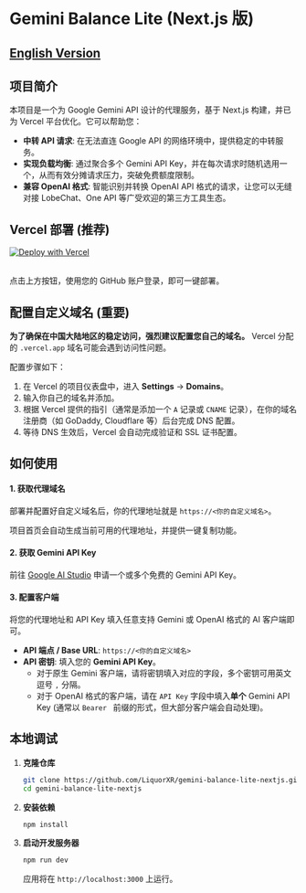 # Gemini Balance Lite (Next.js 版)

[English Version](README.en-US.md)
---

## 项目简介

本项目是一个为 Google Gemini API 设计的代理服务，基于 Next.js 构建，并已为 Vercel 平台优化。它可以帮助您：
- **中转 API 请求**: 在无法直连 Google API 的网络环境中，提供稳定的中转服务。
- **实现负载均衡**: 通过聚合多个 Gemini API Key，并在每次请求时随机选用一个，从而有效分摊请求压力，突破免费额度限制。
- **兼容 OpenAI 格式**: 智能识别并转换 OpenAI API 格式的请求，让您可以无缝对接 LobeChat、One API 等广受欢迎的第三方工具生态。

## Vercel 部署 (推荐)

[![Deploy with Vercel](https://vercel.com/button)](https://vercel.com/new/clone?repository-url=https%3A%2F%2Fgithub.com%2Ftech-shrimp%2Fgemini-balance-lite&project-name=gemini-balance-lite-nextjs&repository-name=gemini-balance-lite-nextjs)

<br>点击上方按钮，使用您的 GitHub 账户登录，即可一键部署。

## 配置自定义域名 (重要)

**为了确保在中国大陆地区的稳定访问，强烈建议配置您自己的域名。** Vercel 分配的 `.vercel.app` 域名可能会遇到访问性问题。

配置步骤如下：
1.  在 Vercel 的项目仪表盘中，进入 **Settings** -> **Domains**。
2.  输入你自己的域名并添加。
3.  根据 Vercel 提供的指引（通常是添加一个 `A` 记录或 `CNAME` 记录），在你的域名注册商（如 GoDaddy, Cloudflare 等）后台完成 DNS 配置。
4.  等待 DNS 生效后，Vercel 会自动完成验证和 SSL 证书配置。

## 如何使用

#### 1. 获取代理域名
部署并配置好自定义域名后，你的代理地址就是 `https://<你的自定义域名>`。

项目首页会自动生成当前可用的代理地址，并提供一键复制功能。

#### 2. 获取 Gemini API Key
前往 [Google AI Studio](https://aistudio.google.com) 申请一个或多个免费的 Gemini API Key。

#### 3. 配置客户端
将您的代理地址和 API Key 填入任意支持 Gemini 或 OpenAI 格式的 AI 客户端即可。

-   **API 端点 / Base URL**: `https://<你的自定义域名>`
-   **API 密钥**: 填入您的 **Gemini API Key**。
    -   对于原生 Gemini 客户端，请将密钥填入对应的字段，多个密钥可用英文逗号 `,` 分隔。
    -   对于 OpenAI 格式的客户端，请在 `API Key` 字段中填入**单个** Gemini API Key (通常以 `Bearer ` 前缀的形式，但大部分客户端会自动处理)。


## 本地调试

1.  **克隆仓库**
    ```bash
    git clone https://github.com/LiquorXR/gemini-balance-lite-nextjs.git
    cd gemini-balance-lite-nextjs
    ```
2.  **安装依赖**
    ```bash
    npm install
    ```
3.  **启动开发服务器**
    ```bash
    npm run dev
    ```
    应用将在 `http://localhost:3000` 上运行。
